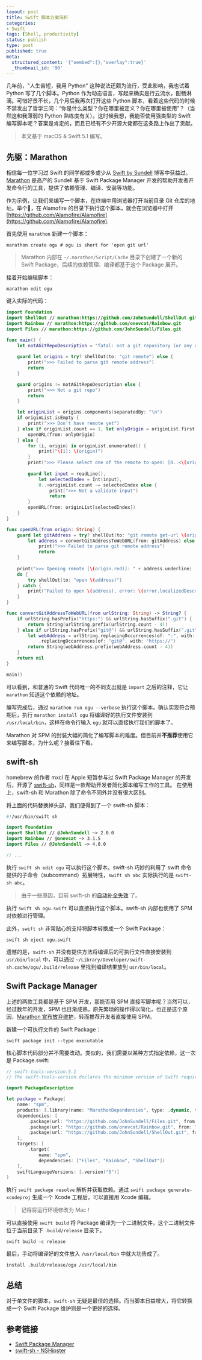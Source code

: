 ```yaml
---
layout: post
title: Swift 脚本方案简析
categories:
- Swift
tags: [Shell, productivity]
status: publish
type: post
published: true
meta:
  structured_content: '{"oembed":{},"overlay":true}'
  _thumbnail_id: '90'
---
```


几年前，"人生苦短，我用 Python" 这种说法还颇为流行，受此影响，我也试着 Python 写了几个脚本。Python 作为动态语言，写起来确实是行云流水，酣畅淋漓。可惜好景不长，几个月后我再次打开这些 Python 脚本，看着这些代码的时候不禁发出了哲学三问：“你是什么类型？你在哪里被定义？你在哪里被使用”？（当然这和我薄弱的 Python 熟练度有关）。这时候我想，我能否使用强类型的 Swift 编写脚本呢？答案是肯定的，而且已经有不少开源大佬都在这条路上作出了贡献。

> 本文基于 macOS & Swift 5.1 编写。

## 先驱：Marathon

相信每一位学习过 Swift 的同学都或多或少从 [Swift by Sundell](https://www.swiftbysundell.com) 博客中获益过。 [Marathon](https://github.com/JohnSundell/Marathon) 是高产的 Sundell 基于 Swift Package Manager 开发的帮助开发者开发命令行的工具，提供了依赖管理、编译、安装等功能。

作为示例，让我们来编写一个脚本，在终端中用浏览器打开当前目录 Git 仓库的地址。举个🌰，在 Alamofire 的目录下执行这个脚本，就会在浏览器中打开 [https://github.com/Alamofire/Alamofire](https://github.com/Alamofire/Alamofire).  

首先使用 `marathon` 新建一个脚本：

```shell
marathon create ogu # ogu is short for 'open git url'
```

> Marathon 内部在 `~/.marathon/Script/Cache` 目录下创建了一个新的 Swift Package，后续的依赖管理、编译都基于这个 Package 展开。

接着开始编辑脚本：

```shell
marathon edit ogu
```

键入实际的代码：

```swift
import Foundation
import ShellOut // marathon:https://github.com/JohnSundell/ShellOut.git
import Rainbow // marathon:https://github.com/onevcat/Rainbow.git
import Files // marathon:https://github.com/JohnSundell/Files.git

func main() {
    let notAGitRepoDescription = "fatal: not a git repository (or any of the parent directories): .git"
    
    guard let origins = try? shellOut(to: "git remote") else {
        print(">>> Failed to parse git remote address")
        return
    }

    guard origins != notAGitRepoDescription else {
        print(">>> Not a git repo")
        return
    }

    let originList = origins.components(separatedBy: "\n")
    if originList.isEmpty {
        print(">>> Don't have remote yet")
    } else if originList.count == 1, let onlyOrigin = originList.first {
        openURL(from: onlyOrigin)
    } else {
        for (i, origin) in originList.enumerated() {
            print("\(i): \(origin)")
        }
        print(">>> Please select one of the remote to open: [0..<\(originList.count)]")
        
        guard let input = readLine(),
            let selectedIndex = Int(input),
            0..<originList.count ~= selectedIndex else {
                print(">>> Not a validate input")
                return
        }
        openURL(from: originList[selectedIndex])
    }
}

func openURL(from origin: String) {
    guard let gitAddress = try? shellOut(to: "git remote get-url \(origin)"),
        let address = convertGitAddressToWebURL(from: gitAddress) else {
            print(">>> Failed to parse git remote address")
            return
    }
    
    print(">>> Opening remote [\(origin.red)]: " + address.underline)
    do {
        try shellOut(to: "open \(address)")
    } catch {
        print("Failed to open \(address), error: \(error.localizedDescription)")
    }
}

func convertGitAddressToWebURL(from urlString: String) -> String? {
    if urlString.hasPrefix("https:") && urlString.hasSuffix(".git") {
        return String(urlString.prefix(urlString.count - 4))
    } else if urlString.hasPrefix("git@") && urlString.hasSuffix(".git") {
        let webAddress = urlString.replacingOccurrences(of: ":", with: "/")
            .replacingOccurrences(of: "git@", with: "https://")
        return String(webAddress.prefix(webAddress.count - 4))
    }
    return nil
}

main()
```

可以看到，和普通的 Swift 代码唯一的不同支出就是 `import` 之后的注释，它让 `marathon` 知道这个依赖的地址。

编写完成后，通过 `marathon run ogu --verbose` 执行这个脚本。确认实现符合预期后，执行 `marathon install ogu` 将编译好的执行文件安装到 `/usr/local/bin`，这样在命令行输入 `ogu` 就可以直接执行我们的脚本了。

Marathon 对 SPM 的封装大幅的简化了编写脚本的难度。但目前并**不推荐**使用它来编写脚本，为什么呢？接着往下看。

## swift-sh

homebrew 的作者 mxcl 在 Apple 短暂参与过 Swift Package Manager 的开发后，开源了 [swift-sh](https://github.com/mxcl/swift-sh)，同样是一款帮助开发者简化脚本编写工作的工具。 在使用上，swift-sh 和 Marathon 除了命令不同外并没有很大区别。

将上面的代码替换掉头部，我们便得到了一个 swift-sh 脚本：

```swift
#!/usr/bin/swift sh

import Foundation
import ShellOut // @JohnSundell ~> 2.0.0
import Rainbow // @onevcat ~> 3.1.5
import Files // @JohnSundell ~> 4.0.0

// ...
```

执行 `swift sh edit ogu` 可以执行这个脚本。swift-sh 巧妙的利用了 swift 命令提供的子命令（subcommand）拓展特性，`swift sh abc` 实际执行的是 `swift-sh abc`。

> 由于一些原因，目前 swift-sh 的[自动补全失效](https://github.com/mxcl/swift-sh/issues/87) 了。

执行 `swift sh ogu.swift` 可以直接执行这个脚本。swift-sh 内部也使用了 SPM 对依赖进行管理。

此外，`swift sh` 非常贴心的支持将脚本转换成一个 Swift Package：

```shell
swift sh eject ogu.swift
```

遗憾的是，`swift-sh` 并没有提供方法将编译后的可执行文件直接安装到 `usr/bin/local` 中，可以通过 `~/Library/Developer/swift-sh.cache/ogu/.build/release` 里找到编译结果放到 `usr/bin/local`。

## Swift Package Manager

上述的两款工具都是基于 SPM 开发，那能否用 SPM 直接写脚本呢？当然可以，经过数年的开发，SPM 也日渐成熟，原先繁琐的操作得以简化，也正是这个原因，[Marathon 宣布放弃维护](https://github.com/JohnSundell/Marathon/issues/208)，转而推荐开发者直接使用 SPM。

新建一个可执行文件的 Swift Package：

```shell
swift package init --type executable
```

核心脚本代码部分并不需要改动。类似的，我们需要以某种方式指定依赖，这一次是 Package.swift:

```swift
// swift-tools-version:5.1
// The swift-tools-version declares the minimum version of Swift required to build this package.

import PackageDescription

let package = Package(
    name: "spm",
    products: [.library(name: "MarathonDependencies", type: .dynamic, targets: ["spm"])],
    dependencies: [
        .package(url: "https://github.com/JohnSundell/Files.git", from: "4.0.0"),
        .package(url: "https://github.com/onevcat/Rainbow.git", from: "3.0.0"),
        .package(url: "https://github.com/JohnSundell/ShellOut.git", from: "2.0.0")
    ],
    targets: [
        .target(
            name: "spm",
            dependencies: ["Files", "Rainbow", "ShellOut"])
    ],
    swiftLanguageVersions: [.version("5")]
)

```

执行 `swift package resolve` 解析并获取依赖。通过 `swift package generate-xcodeproj` 生成一个 Xcode 工程后，可以直接用 Xcode 编辑。

> 记得将运行环境修改为 Mac！

可以直接使用 `swift build` 将 Package 编译为一个二进制文件，这个二进制文件位于当前目录下 `.build/release` 目录下。

```shell
swift build -c release
```

最后，手动将编译好的文件放入 `/usr/local/bin` 中就大功告成了。

```
install .build/release/ogu /usr/local/bin
```

## 总结

对于单文件的脚本，`swift-sh` 无疑是最佳的选择。而当脚本日益增大，将它转换成一个 Swift Package 维护则是一个更好的选择。

## 参考链接

- [Swift Package Manager](https://swift.org/package-manager/)
- [swift-sh - NSHipster](https://nshipster.com/swift-sh/)
